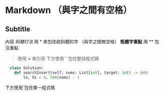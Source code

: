 # Markdown （與字之間有空格）
  ## Subtitle
  內容
*斜體打法* 用 * 來包住欲斜體的字 （與字之間無空格）
**粗體字重點** 用 ** 包注重點
>使用 **>** 來引用
下方使用```包住整段程式碼
```python
  class Solution:
    def searchInsert(self, nums: List[int], target: int) -> int:
        lo, hi = 0, len(nums) - 1
```
下方使用`包住單一程式碼



    
    
